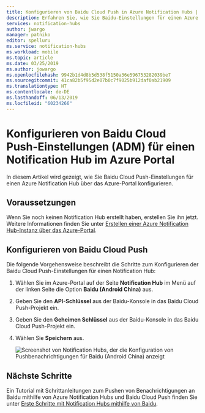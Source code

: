 ```yaml
---
title: Konfigurieren von Baidu Cloud Push in Azure Notification Hubs | Microsoft-Dokumentation
description: Erfahren Sie, wie Sie Baidu-Einstellungen für einen Azure Notification Hub konfigurieren.
services: notification-hubs
author: jwargo
manager: patniko
editor: spelluru
ms.service: notification-hubs
ms.workload: mobile
ms.topic: article
ms.date: 03/25/2019
ms.author: jowargo
ms.openlocfilehash: 9942b1d4d8b5d538f5150a36e596753282039be7
ms.sourcegitcommit: 41ca82b5f95d2e07b0c7f9025b912daf0ab21909
ms.translationtype: HT
ms.contentlocale: de-DE
ms.lasthandoff: 06/13/2019
ms.locfileid: "60234266"
---
```

# <a name="configure-baidu-cloud-push-settings-for-a-notification-hub-in-the-azure-portal"></a>Konfigurieren von Baidu Cloud Push-Einstellungen (ADM) für einen Notification Hub im Azure Portal
In diesem Artikel wird gezeigt, wie Sie Baidu Cloud Push-Einstellungen für einen Azure Notification Hub über das Azure-Portal konfigurieren. 

## <a name="prerequisites"></a>Voraussetzungen
Wenn Sie noch keinen Notification Hub erstellt haben, erstellen Sie ihn jetzt. Weitere Informationen finden Sie unter [Erstellen einer Azure Notification Hub-Instanz über das Azure-Portal](create-notification-hub-portal.md). 

## <a name="configure-baidu-cloud-push"></a>Konfigurieren von Baidu Cloud Push
Die folgende Vorgehensweise beschreibt die Schritte zum Konfigurieren der Baidu Cloud Push-Einstellungen für einen Notification Hub:

1. Wählen Sie im Azure-Portal auf der Seite **Notification Hub** im Menü auf der linken Seite die Option **Baidu (Android China)** aus. 
2. Geben Sie den **API-Schlüssel** aus der Baidu-Konsole in das Baidu Cloud Push-Projekt ein. 
3. Geben Sie den **Geheimen Schlüssel** aus der Baidu-Konsole in das Baidu Cloud Push-Projekt ein. 
4. Wählen Sie **Speichern** aus. 

    ![Screenshot von Notification Hubs, der die Konfiguration von Pushbenachrichtigungen für Baidu (Android China) anzeigt](./media/notification-hubs-baidu-get-started/AzureNotificationServicesBaidu.png)

## <a name="next-steps"></a>Nächste Schritte
Ein Tutorial mit Schrittanleitungen zum Pushen von Benachrichtigungen an Baidu mithilfe von Azure Notification Hubs und Baidu Cloud Push finden Sie unter [Erste Schritte mit Notification Hubs mithilfe von Baidu](notification-hubs-baidu-china-android-notifications-get-started.md).
